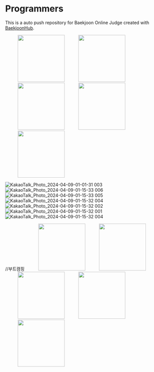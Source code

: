 # Programmers
This is a auto push repository for Baekjoon Online Judge created with [BaekjoonHub](https://github.com/BaekjoonHub/BaekjoonHub).

<img src="ㅁhttps://github.com/thekoon0456/Programmers/assets/106993057/3d169cab-72ec-4408-941f-d42ae5149ac7" width="150" style="padding-left: 40px;"></img>
<img src="ㅁhttps://github.com/thekoon0456/Programmers/assets/106993057/2a5dbb7c-6cd2-4dfe-a9ce-642cd108f8324" width="150" style="padding-left: 40px;"></img>
<img src="ㅁhttps://github.com/thekoon0456/Programmers/assets/106993057/57ec781c-c660-4db1-bad4-97b09a581888" width="150" style="padding-left: 40px;"></img>
<img src="ㅁhttps://github.com/thekoon0456/Programmers/assets/106993057/9abc821f-f289-4c15-a716-6d6848c1abbc" width="150" style="padding-left: 40px;"></img>
<img src="ㅁhttps://github.com/thekoon0456/Programmers/assets/106993057/6e152900-368e-418a-b942-34781a897fe3" width="150" style="padding-left: 40px;"></img>

![KakaoTalk_Photo_2024-04-09-01-01-31 003](https://github.com/thekoon0456/Programmers/assets/106993057/9abc821f-f289-4c15-a716-6d6848c1abbc)
![KakaoTalk_Photo_2024-04-09-01-15-33 006](https://github.com/thekoon0456/Programmers/assets/106993057/a8a85b20-95f2-49a7-b419-09743a348d97)
![KakaoTalk_Photo_2024-04-09-01-15-33 005](https://github.com/thekoon0456/Programmers/assets/106993057/3d169cab-72ec-4408-941f-d42ae5149ac7)
![KakaoTalk_Photo_2024-04-09-01-15-32 004](https://github.com/thekoon0456/Programmers/assets/106993057/a37b70e3-53bb-48c2-8d0e-9df2ebfdc9d9)
![KakaoTalk_Photo_2024-04-09-01-15-32 002](https://github.com/thekoon0456/Programmers/assets/106993057/2a5dbb7c-6cd2-4dfe-a9ce-642cd108f832)
![KakaoTalk_Photo_2024-04-09-01-15-32 001](https://github.com/thekoon0456/Programmers/assets/106993057/6e152900-368e-418a-b942-34781a897fe3)
![KakaoTalk_Photo_2024-04-09-01-15-32 004](https://github.com/thekoon0456/Programmers/assets/106993057/57ec781c-c660-4db1-bad4-97b09a581888)

//부트캠핑
<img src="ㅁhttps://github.com/thekoon0456/Programmers/assets/106993057/bc9fe0fb-4b6d-4a98-8a80-c10a162fa7a8" width="150" style="padding-left: 40px;"></img>
<img src="ㅁhttps://github.com/thekoon0456/Programmers/assets/106993057/88856c33-6eef-40ca-b69d-82b955f2c155" width="150" style="padding-left: 40px;"></img>
<img src="ㅁhttps://github.com/thekoon0456/Programmers/assets/106993057/9330bf28-98a3-41bb-975b-2c7c75c6da3e" width="150" style="padding-left: 40px;"></img>
<img src="ㅁhttps://github.com/thekoon0456/Programmers/assets/106993057/792527fd-f5ad-4663-8dda-823a06fe3964" width="150" style="padding-left: 40px;"></img>
<img src="ㅁhttps://github.com/thekoon0456/Programmers/assets/106993057/ebd4703a-8260-4398-a9e9-c6735282627a" width="150" style="padding-left: 40px;"></img>

